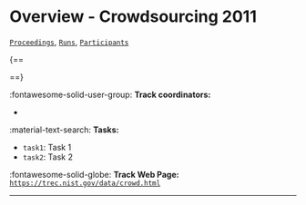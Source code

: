 # Overview - Crowdsourcing 2011

[`Proceedings`](./proceedings.md), [`Runs`](./runs.md), [`Participants`](./participants.md)

{==



==}

:fontawesome-solid-user-group: **Track coordinators:**

-  

:material-text-search: **Tasks:**

- `task1`: Task 1 
- `task2`: Task 2 

:fontawesome-solid-globe: **Track Web Page:** [`https://trec.nist.gov/data/crowd.html`](https://trec.nist.gov/data/crowd.html) 

---

